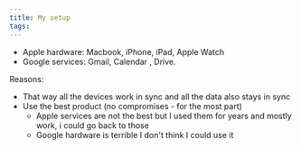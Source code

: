 ```yaml
---
title: My setup
tags:
---
```


- Apple hardware: Macbook, iPhone, iPad, Apple Watch
- Google services: Gmail, Calendar , Drive.

Reasons:
- That way all the devices work in sync and all the data also stays in sync
- Use the best product (no compromises - for the most part)
  - Apple services are not the best but I used them for years and mostly work, i could go back to those
  - Google hardware is terrible I don't think I could use it
